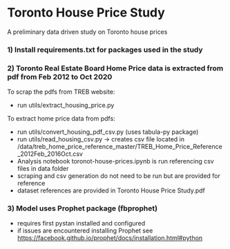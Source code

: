 # Toronto House Price Study
A preliminary data driven study on Toronto house prices

### 1) Install requirements.txt for packages used in the study

### 2) Toronto Real Estate Board Home Price data is extracted from pdf from Feb 2012 to Oct 2020

To scrap the pdfs from TREB website:
- run utils/extract_housing_price.py

To extract home price data from pdfs:
- run utils/convert_housing_pdf_csv.py (uses tabula-py package)
- run utils/read_housing_csv.py -> creates csv file located in
/data/treb_home_price_reference_master/TREB_Home_Price_Reference_2012Feb_2016Oct.csv
- Analysis notebook toronot-house-prices.ipynb is run referencing csv files in data folder
- scraping and csv generation do not need to be run but are provided for reference
- dataset references are provided in Toronto House Price Study.pdf

### 3) Model uses Prophet package (fbprophet)
- requires first pystan installed and configured
- if issues are encountered installing Prophet see https://facebook.github.io/prophet/docs/installation.html#python
